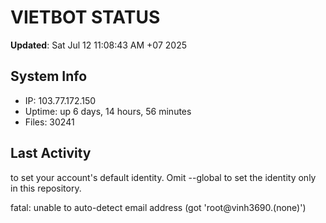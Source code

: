# VIETBOT STATUS
**Updated**: Sat Jul 12 11:08:43 AM +07 2025

## System Info
- IP: 103.77.172.150
- Uptime: up 6 days, 14 hours, 56 minutes
- Files: 30241

## Last Activity

to set your account's default identity.
Omit --global to set the identity only in this repository.

fatal: unable to auto-detect email address (got 'root@vinh3690.(none)')

